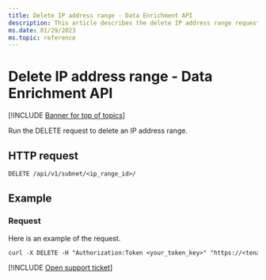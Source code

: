 ```yaml
---
title: Delete IP address range - Data Enrichment API
description: This article describes the delete IP address range request in the Defender for Cloud Apps Data Enrichment API.
ms.date: 01/29/2023
ms.topic: reference
---
```

# Delete IP address range - Data Enrichment API

[!INCLUDE [Banner for top of topics](includes/banner.md)]

Run the DELETE request to delete an IP address range.

## HTTP request

```rest
DELETE /api/v1/subnet/<ip_range_id>/
```

## Example

### Request

Here is an example of the request.

```rest
curl -X DELETE -H "Authorization:Token <your_token_key>" "https://<tenant_id>.<tenant_region>.portal.cloudappsecurity.com/api/v1/subnet/<ip_range_id>/"
```

[!INCLUDE [Open support ticket](includes/support.md)]
